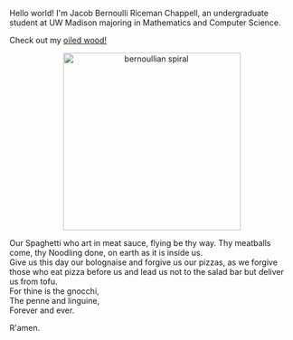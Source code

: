 Hello world! I'm Jacob Bernoulli Riceman Chappell, an undergraduate student at UW Madison majoring in Mathematics and Computer Science.

Check out my [oiled wood!](https://www.instagram.com/jacobs_oiled_wood/)


<p align="center">
 <img width="314" src="https://media.giphy.com/media/wOg5nrFcxu4xGpDmXx/giphy.gif" alt="bernoullian spiral">
</p>

Our Spaghetti who art in meat sauce, flying be thy way. 
Thy meatballs come, thy Noodling done, on earth as it is inside us.  
Give us this day our bolognaise and forgive us our pizzas, as we forgive those who eat pizza before us and lead us not to the salad bar but deliver us from tofu.  
For thine is the gnocchi,  
The penne and linguine,  
Forever and ever.  

R'amen.
